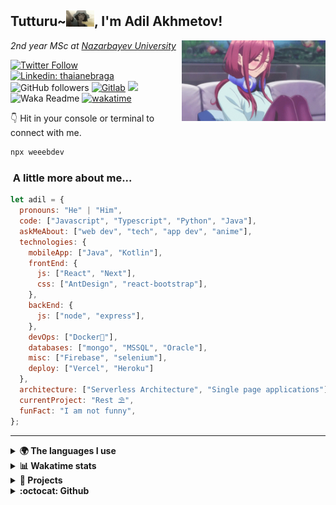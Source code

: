 <h2>Tutturu~<img src="img/tuturu.gif" width="45" alt="">, I'm Adil Akhmetov! <img src="img/miku-dance.gif" width="50" alt=""></h2>
<img align='right' src="img/miku.gif" width="230" alt="">
<p><em>2nd year MSc at <a href="https://nu.edu.kz/">Nazarbayev University</a>
<a href="https://sdu.edu.kz/"><img src="img/sdu-ahegao.svg" align="right" width="100" alt=""></a>
</em></p>

[![Twitter Follow](https://img.shields.io/twitter/follow/weeebdev?label=Follow)](https://twitter.com/intent/follow?screen_name=weeebdev)
[![Linkedin: thaianebraga](https://img.shields.io/badge/-adildev-blue?style=flat-square&logo=Linkedin&logoColor=white&link=https://www.linkedin.com/in/adildev/)](https://www.linkedin.com/in/adildev/)
![GitHub followers](https://img.shields.io/github/followers/weeebdev?label=Follow&style=flat-square)
[![Gitlab](https://img.shields.io/badge/Gitlab-weeebdev-orange?style=flat-square&logo=gitlab)](https://gitlab.com/weeebdev)
![](https://visitor-badge.glitch.me/badge?page_id=weeebdev.weeebdev)
![Waka Readme](https://github.com/weeebdev/weeebdev/workflows/Waka%20Readme/badge.svg)
[![wakatime](https://wakatime.com/badge/user/1fb6390f-222e-4088-8de8-840ef1443858.svg)](https://wakatime.com/@1fb6390f-222e-4088-8de8-840ef1443858)
<!-- [![Leetcode badge](https://leetcode-badge.chyroc.cn/?name=user3449f)](https://leetcode.com/user3449f/) -->

👇 Hit in your console or terminal to connect with me.

```bash
npx weeebdev
```

### <img src="https://media.giphy.com/media/VgCDAzcKvsR6OM0uWg/giphy.gif" width="50" alt=""> A little more about me...

```javascript
let adil = {
  pronouns: "He" | "Him",
  code: ["Javascript", "Typescript", "Python", "Java"],
  askMeAbout: ["web dev", "tech", "app dev", "anime"],
  technologies: {
    mobileApp: ["Java", "Kotlin"],
    frontEnd: {
      js: ["React", "Next"],
      css: ["AntDesign", "react-bootstrap"],
    },
    backEnd: {
      js: ["node", "express"],
    },
    devOps: ["Docker🐳"],
    databases: ["mongo", "MSSQL", "Oracle"],
    misc: ["Firebase", "selenium"],
    deploy: ["Vercel", "Heroku"]
  },
  architecture: ["Serverless Architecture", "Single page applications"],
  currentProject: "Rest ⛱",
  funFact: "I am not funny",
};
```

---

<details>
  <summary><b>🌍 The languages I use</b></summary>
  <hr>
  
  
| ⏰ Past month | ⌛️ Past Year |
|---|---|
| <a href="https://wakatime.com/@adildev"><img src="https://wakatime.com/share/@adilDev/4ebe423a-b427-4031-b073-d221b9528df7.svg" height="300px"></a> | <a href="https://wakatime.com/@adildev"><img src="https://wakatime.com/share/@adilDev/1b4a30f1-9a7f-47fe-b8d2-0fc90f37fcd3.svg" height="300px"></a> |
</details>

<details>
<summary><b>📊 Wakatime stats</b><br></summary>
<div>
<hr/>

<!--START_SECTION:waka-->
![Code Time](http://img.shields.io/badge/Code%20Time-4%2C320%20hrs%2040%20mins-blue)

![Profile Views](http://img.shields.io/badge/Profile%20Views-1-blue)

![Lines of code](https://img.shields.io/badge/From%20Hello%20World%20I%27ve%20Written-8.6%20million%20lines%20of%20code-blue)

**🐱 My GitHub Data** 

> 📦 542.0 kB Used in GitHub's Storage 
 > 
> 🏆 559 Contributions in the Year 2024
 > 
> 💼 Opted to Hire
 > 
> 📜 61 Public Repositories 
 > 
> 🔑 14 Private Repositories 
 > 
**I'm an Early 🐤** 

```text
🌞 Morning                378 commits         █░░░░░░░░░░░░░░░░░░░░░░░░   04.91 % 
🌆 Daytime                3770 commits        ████████████░░░░░░░░░░░░░   48.99 % 
🌃 Evening                2965 commits        ██████████░░░░░░░░░░░░░░░   38.53 % 
🌙 Night                  583 commits         ██░░░░░░░░░░░░░░░░░░░░░░░   07.58 % 
```
📅 **I'm Most Productive on Tuesday** 

```text
Monday                   904 commits         ███░░░░░░░░░░░░░░░░░░░░░░   11.75 % 
Tuesday                  2013 commits        ███████░░░░░░░░░░░░░░░░░░   26.16 % 
Wednesday                880 commits         ███░░░░░░░░░░░░░░░░░░░░░░   11.43 % 
Thursday                 1038 commits        ███░░░░░░░░░░░░░░░░░░░░░░   13.49 % 
Friday                   387 commits         █░░░░░░░░░░░░░░░░░░░░░░░░   05.03 % 
Saturday                 811 commits         ███░░░░░░░░░░░░░░░░░░░░░░   10.54 % 
Sunday                   1663 commits        █████░░░░░░░░░░░░░░░░░░░░   21.61 % 
```


📊 **This Week I Spent My Time On** 

```text
🕑︎ Time Zone: Asia/Almaty

💬 Programming Languages: 
Other                    14 hrs 14 mins      █████████████████░░░░░░░░   66.81 % 
Python                   5 hrs 36 mins       ███████░░░░░░░░░░░░░░░░░░   26.31 % 
Bash                     36 mins             █░░░░░░░░░░░░░░░░░░░░░░░░   02.84 % 
Markdown                 27 mins             █░░░░░░░░░░░░░░░░░░░░░░░░   02.17 % 
C++                      20 mins             ░░░░░░░░░░░░░░░░░░░░░░░░░   01.63 % 

🔥 Editors: 
Chrome                   13 hrs 49 mins      ████████████████░░░░░░░░░   64.86 % 
VS Code                  5 hrs 41 mins       ███████░░░░░░░░░░░░░░░░░░   26.66 % 
fish                     58 mins             █░░░░░░░░░░░░░░░░░░░░░░░░   04.60 % 
Obsidian                 27 mins             █░░░░░░░░░░░░░░░░░░░░░░░░   02.17 % 
Neovim                   21 mins             ░░░░░░░░░░░░░░░░░░░░░░░░░   01.72 % 

🐱‍💻 Projects: 
AutoStreamlit            12 hrs 18 mins      ██████████████░░░░░░░░░░░   57.76 % 
Writing                  3 hrs 40 mins       ████░░░░░░░░░░░░░░░░░░░░░   17.27 % 
contests                 1 hr 46 mins        ██░░░░░░░░░░░░░░░░░░░░░░░   08.34 % 
experiments              1 hr 10 mins        █░░░░░░░░░░░░░░░░░░░░░░░░   05.53 % 
FedML                    29 mins             █░░░░░░░░░░░░░░░░░░░░░░░░   02.27 % 

💻 Operating System: 
Mac                      21 hrs 19 mins      █████████████████████████   100.00 % 
```

**I Mostly Code in Jupyter Notebook** 

```text
Python                   5 repos             █░░░░░░░░░░░░░░░░░░░░░░░░   05.62 % 
CSS                      4 repos             █░░░░░░░░░░░░░░░░░░░░░░░░   04.49 % 
C++                      1 repo              ░░░░░░░░░░░░░░░░░░░░░░░░░   01.12 % 
Lua                      1 repo              ░░░░░░░░░░░░░░░░░░░░░░░░░   01.12 % 
Promela                  1 repo              ░░░░░░░░░░░░░░░░░░░░░░░░░   01.12 % 
```



**Timeline**

![Lines of Code chart](https://raw.githubusercontent.com/weeebdev/weeebdev/master/assets/bar_graph.png)


 Last Updated on 26/03/2024 01:20:57 UTC
<!--END_SECTION:waka-->
</div>
</details>

<details>
<summary><b>🧾 Projects</b></summary>
<hr>

|Project|Status|
|---|---|
|[![ReadMe Card](https://github-readme-stats.vercel.app/api/pin/?username=weeebdev&repo=waifu.pics&theme=dracula)](https://github.com/weeebdev/waifu.pics)|[![time tracker](https://wakatime.com/badge/github/weeebdev/waifu.pics.svg)](https://wakatime.com/badge/github/weeebdev/waifu.pics)|
|[![ReadMe Card](https://github-readme-stats.vercel.app/api/pin/?username=mentor-ship&repo=mentorship&theme=dracula)](https://github.com/Mentor-ship/Mentorship)|[![time tracker](https://wakatime.com/badge/github/Mentor-ship/Mentorship.svg)](https://wakatime.com/badge/github/Mentor-ship/Mentorship)|
|[![ReadMe Card](https://github-readme-stats.vercel.app/api/pin/?username=masters-and-Abu&repo=tolqyn&theme=dracula)](https://github.com/Masters-and-Abu/Tolqyn)|[![time tracker](https://wakatime.com/badge/github/Masters-and-Abu/Tolqyn.svg)](https://wakatime.com/badge/github/Masters-and-Abu/Tolqyn)|
|[![ReadMe Card](https://github-readme-stats.vercel.app/api/pin/?username=dracula&repo=unigram&theme=dracula)](https://github.com/dracula/unigram)||

</details>

<details>
  <summary><b>:octocat: Github</b></summary>
  <hr>
  <a href="https://sourcekarma.vercel.app/weeebdev"><img src="https://sourcekarma-og.vercel.app/api/weeebdev/github" alt="" align="left"/></a>
  <img src="https://github-readme-stats.vercel.app/api?username=weeebdev&show_icons=true&theme=dracula&hide_title=true&hide_rank=true&count_private=true" align="right"/>
</details>
<div align="center">
  <kbd>
    <img src="https://waifu.now.sh/sfw/hug" alt="">
  </kbd>
</div>
